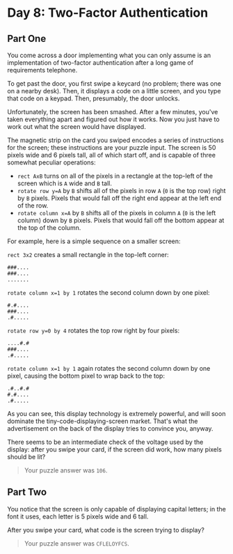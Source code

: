 # Day 8: Two-Factor Authentication

## Part One

You come across a door implementing what you can only assume is an implementation of two-factor authentication after a long game of requirements telephone.

To get past the door, you first swipe a keycard (no problem; there was one on a nearby desk). Then, it displays a code on a little screen, and you type that code on a keypad. Then, presumably, the door unlocks.

Unfortunately, the screen has been smashed. After a few minutes, you've taken everything apart and figured out how it works. Now you just have to work out what the screen would have displayed.

The magnetic strip on the card you swiped encodes a series of instructions for the screen; these instructions are your puzzle input. The screen is 50 pixels wide and 6 pixels tall, all of which start off, and is capable of three somewhat peculiar operations:

- `rect AxB` turns on all of the pixels in a rectangle at the top-left of the screen which is `A` wide and `B` tall.
- `rotate row y=A` by `B` shifts all of the pixels in row `A` (`0` is the top row) right by `B` pixels. Pixels that would fall off the right end appear at the left end of the row.
- `rotate column x=A` by `B` shifts all of the pixels in column `A` (`0` is the left column) down by `B` pixels. Pixels that would fall off the bottom appear at the top of the column.

For example, here is a simple sequence on a smaller screen:

`rect 3x2` creates a small rectangle in the top-left corner:

    ###....
    ###....
    .......

`rotate column x=1 by 1` rotates the second column down by one pixel:

    #.#....
    ###....
    .#.....

`rotate row y=0 by 4` rotates the top row right by four pixels:

    ....#.#
    ###....
    .#.....

`rotate column x=1 by 1` again rotates the second column down by one pixel, causing the bottom pixel to wrap back to the top:

    .#..#.#
    #.#....
    .#.....

As you can see, this display technology is extremely powerful, and will soon dominate the tiny-code-displaying-screen market. That's what the advertisement on the back of the display tries to convince you, anyway.

There seems to be an intermediate check of the voltage used by the display: after you swipe your card, if the screen did work, how many pixels should be lit?

> Your puzzle answer was `106`.

## Part Two

You notice that the screen is only capable of displaying capital letters; in the font it uses, each letter is 5 pixels wide and 6 tall.

After you swipe your card, what code is the screen trying to display?

> Your puzzle answer was `CFLELOYFCS`.

